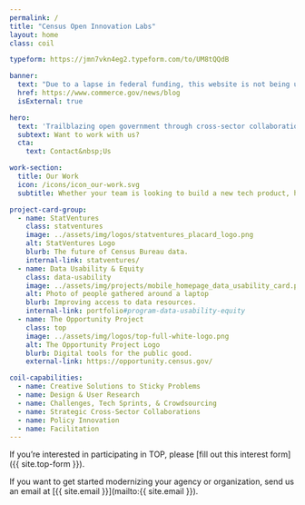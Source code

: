 ```yaml
---
permalink: /
title: "Census Open Innovation Labs"
layout: home
class: coil

typeform: https://jmn7vkn4eg2.typeform.com/to/UM8tQQdB

banner:
  text: "Due to a lapse in federal funding, this website is not being updated."
  href: https://www.commerce.gov/news/blog
  isExternal: true

hero:
  text: 'Trailblazing open government through cross-sector collaboration, design, and technology.'
  subtext: Want to work with us?
  cta:
    text: Contact&nbsp;Us

work-section:
  title: Our Work
  icon: /icons/icon_our-work.svg
  subtitle: Whether your team is looking to build a new tech product, hire new talent, or integrate design thinking into your process, COIL has a program that can help you do it.

project-card-group:
  - name: StatVentures
    class: statventures
    image: ../assets/img/logos/statventures_placard_logo.png
    alt: StatVentures Logo
    blurb: The future of Census Bureau data.
    internal-link: statventures/
  - name: Data Usability & Equity
    class: data-usability
    image: ../assets/img/projects/mobile_homepage_data_usability_card.png
    alt: Photo of people gathered around a laptop
    blurb: Improving access to data resources.
    internal-link: portfolio#program-data-usability-equity
  - name: The Opportunity Project
    class: top
    image: ../assets/img/logos/top-full-white-logo.png
    alt: The Opportunity Project Logo
    blurb: Digital tools for the public good.
    external-link: https://opportunity.census.gov/

coil-capabilities:
  - name: Creative Solutions to Sticky Problems
  - name: Design & User Research
  - name: Challenges, Tech Sprints, & Crowdsourcing
  - name: Strategic Cross-Sector Collaborations
  - name: Policy Innovation
  - name: Facilitation
---
```


If you’re interested in participating in TOP, please [fill out this interest form]({{ site.top-form }}).

If you want to get started modernizing your agency or organization, send us an email at [{{ site.email }}](mailto:{{ site.email }}).
